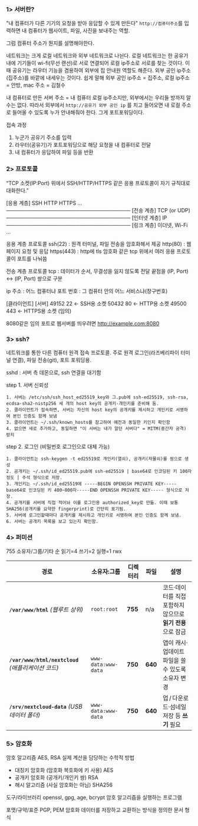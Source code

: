 ### 1> 서버란?

"내 컴퓨터가 다른 기기의 요청을 받아 응답할 수 있게 만든다"
`http://컴퓨터주소`를 입력하면 내 컴퓨터가 웹사이트, 파일, 사진을 보내주는 역할.

그럼 컴퓨터 주소가 뭔지를 설명해야한다.

네트워크는 크게 로컬 네트워크와 외부 네트워크로 나뉜다.
로컬 네트워크는 한 공유기 내에 기기들이 wi-fi(무선 랜선)로 서로 연결되어 로컬 ip주소로 서로를 찾는 것이다.
이때 공유기는 라우터 기능을 겸용하여 외부에 집 안내원 역할도 해준다. 외부 공인 ip주소(집주소)를 바깥에 내세우는 것이다.
쉽게 말해 외부 공인 ip주소 = 집주소, 로컬 ip주소 = 안방, mac 주소 = 김철수

내 컴퓨터로 만든 서버 주소 = 내 컴퓨터 로컬 ip주소지만, 외부에서는 우리들 방까지 알 수는 없다.
따라서 외부에서 `http://공유기 외부 공인 ip` 를 치고 들어오면 내 로컬 주소로 들어올 수 있도록 누가 안내해줘야 한다. 그게 포트포워딩이다. 

접속 과정
1. 누군가 공유기 주소를 입력
2. 라우터(공유기)가 포트포워딩으로 해당 요청을 내 컴퓨터로 전달
3. 내 컴퓨터가 응답하여 파일 등을 반환 


### 2> 프로토콜

“TCP 소켓(IP:Port) 위에서 SSH/HTTP/HTTPS 같은 응용 프로토콜이 자기 규칙대로 대화한다.”

[응용 계층]  SSH   HTTP   HTTPS   …
──────────────────────────────────
[전송 계층]  TCP (or UDP)
──────────────────────────────────
[인터넷 계층]  IP
──────────────────────────────────
[링크 계층]   이더넷, Wi-Fi …

응용 계층 프로토콜
ssh(22) : 원격 터미널, 파일 전송을 암호화해서 제공
http(80) : 웹 페이지 요청 및 응답
https(443) : http에 tls 암호화
같은 tcp 위에서 여러 응용 프로토콜이 포트를 나눠씀

전송 계층 프로토콜
tcp : 데이터가 순서, 무결성을 잃지 않도록 전달
끝점을 (IP, Port) ↔ (IP, Port) 쌍으로 구분

ip 주소 : 어느 컴퓨터냐
포트 번호 : 그 컴퓨터 안의 어느 서비스냐(창구번호)

[클라이언트]           [서버]
     49152              22       ← SSH용 소켓
     50432              80       ← HTTP용 소켓
     49500              443      ← HTTPS용 소켓
   (임의)

8080같은 임의 포트로 웹서버를 띄우려면 http://example.com:8080



### 3> ssh?
네트워크를 통한 다른 컴퓨터 원격 접속 프로토콜.
주로 원격 로그인(라즈베리파이 터미널 연결), 파일 전송(git), 포트 포워딩용.

sshd : 서버 측 데몬으로, ssh 연결을 대기함

step 1. 서버 신뢰성
```
1. 서버는 /etc/ssh/ssh_host_ed25519_key와 그.pub에 ssh-ed25519, ssh-rsa, ecdsa-sha2-nistp256 세 개의 host key의 공개키-개인키를 준비해 둠.
2. 클라이언트가 접속하면, 서버는 자신의 host key의 공개키를 제시하고 개인키로 서명하여 본인 인증도 함께 보냄
3. 클라이언트는 ~/.ssh/known_hosts를 참고하여 예전과 동일한 키인지 확인함
4. 없으면 새로 추가하고, 동일하면 "이 서버는 내가 알던 서버다" = MITM(중간자 공격) 방지
```

step 2. 로그인 (비밀번호 로그인으로 대체 가능)
```
1. 클라이언트는 ssh-keygen -t ed25519로 개인키(열쇠), 공개키(자물쇠)를 쌍으로 생성
2. 공개키는 ~/.ssh/id_ed25519.pub에 ssh-ed25519 | base64로 인코딩된 키 100자 정도 | 주석 형식으로 저장.
3. 개인키는 ~/.ssh/id_ed25519에 -----BEGIN OPENSSH PRIVATE KEY-----base64로 인코딩된 키 400~800자-----END OPENSSH PRIVATE KEY----- 형식으로 저장.
4. 공개키를 서버에 직접 적어놔 이를 로그인용 authorized_key로 만듦. 이때 보통 SHA256(공개키를 요약한 fingerprint)로 간단히 표기됨.
5. 서버에 로그인할때마다 공개키를 제시하고 개인키로 서명하여 본인 인증도 함께 보냄.
6. 서버는 공개키 목록을 보고 있는지 확인함.
```


### 4> 퍼미션

755
소유자/그룹/기타 순
읽기=4 쓰기=2 실행=1 rwx

| 경로                                          | 소유자:그룹              | 디렉터리    | 파일      | 설명                                  |
| ------------------------------------------- | ------------------- | ------- | ------- | ----------------------------------- |
| **`/var/www/html`** *(웹루트 상위)*              | `root:root`         | **755** | n/a     | 코드·데이터를 직접 포함하지 않으므로 **읽기 전용**으로 잠금 |
| **`/var/www/html/nextcloud`** *(애플리케이션 코드)* | `www-data:www-data` | **750** | **640** | 앱이 캐시·업데이트 파일을 쓸 수 있도록 소유자 변경       |
| **`/srv/nextcloud-data`** *(USB 데이터 폴더)*    | `www-data:www-data` | **750** | **640** | 업 / 다운로드·섬네일 저장 등 **쓰기** 필요         |


### 5> 암호화

암호 알고리즘 AES, RSA
실제 계산을 담당하는 수학적 방법

- 대칭키 암호화 (암호화 복호화에 키 사용) AES
- 공개키 암호화 (공개키/개인키 쌍) RSA
- 해시 알고리즘 (사실 암호화는 아님) SHA256

도구/라이브러리 openssl, gpg, age, bcrypt
암호 알고리즘을 실행하는 프로그램

포맷/규약/표준 PGP, PEM
암호화 데이터를 저장하고 교환하는 방식을 정의한 문서 형식



